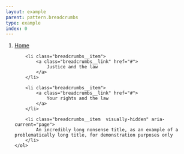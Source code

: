 ```yaml
---
layout: example
parent: pattern.breadcrumbs
type: example
index: 0
---
```


<nav aria-label="Breadcrumb">
    <ol class="breadcrumbs">
        <li class="breadcrumbs__item">
            <a class="breadcrumbs__link" href="#">
                Home
            </a>
        </li>
        
        <li class="breadcrumbs__item">
            <a class="breadcrumbs__link" href="#">
                Justice and the law
            </a>
        </li>
        
        <li class="breadcrumbs__item">
            <a class="breadcrumbs__link" href="#">
                Your rights and the law
            </a>
        </li>

        <li class="breadcrumbs__item  visually-hidden" aria-current="page">
            An incredibly long nonsense title, as an example of a problematically long title, for demonstration purposes only
        </li>
    </ol>
</nav>
